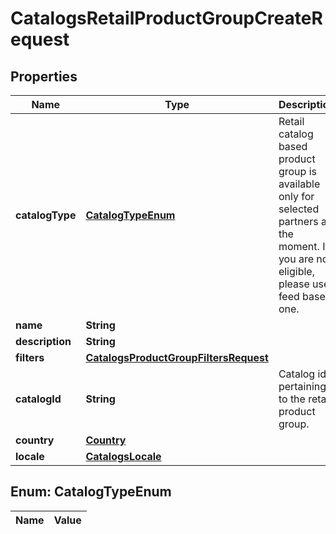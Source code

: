 

# CatalogsRetailProductGroupCreateRequest

## Properties

Name | Type | Description | Notes
------------ | ------------- | ------------- | -------------
**catalogType** | [**CatalogTypeEnum**](#CatalogTypeEnum) | Retail catalog based product group is available only for selected partners at the moment. If you are not eligible, please use feed based one. | 
**name** | **String** |  | 
**description** | **String** |  |  [optional]
**filters** | [**CatalogsProductGroupFiltersRequest**](CatalogsProductGroupFiltersRequest.md) |  | 
**catalogId** | **String** | Catalog id pertaining to the retail product group. | 
**country** | [**Country**](Country.md) |  | 
**locale** | [**CatalogsLocale**](CatalogsLocale.md) |  | 


## Enum: CatalogTypeEnum

Name | Value
---- | -----




